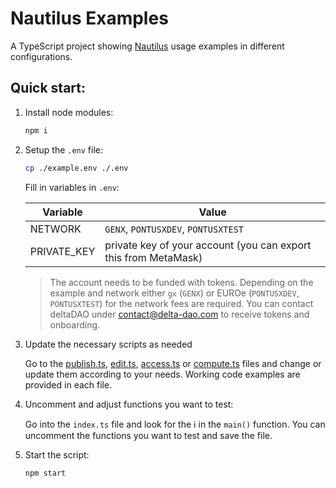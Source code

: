 # Nautilus Examples

A TypeScript project showing [Nautilus](https://github.com/deltaDAO/nautilus) usage examples in different configurations.

## Quick start:

1. Install node modules:
   ```sh
   npm i
   ```
2. Setup the `.env` file:

   ```sh
   cp ./example.env ./.env
   ```

   Fill in variables in `.env`:

   | Variable    | Value                                                           |
   | ----------- | --------------------------------------------------------------- |
   | NETWORK     | `GENX`, `PONTUSXDEV`, `PONTUSXTEST`                             |
   | PRIVATE_KEY | private key of your account (you can export this from MetaMask) |

   > The account needs to be funded with tokens. Depending on the example and network either `gx` (`GENX`) or EUROe (`PONTUSXDEV`, `PONTUSXTEST`) for the network fees are required. You can contact deltaDAO under contact@delta-dao.com to receive tokens and onboarding.
3. Update the necessary scripts as needed

   Go to the [publish.ts](publish.ts), [edit.ts](edit.ts), [access.ts](access.ts) or [compute.ts](compute.ts) files and change or update them according to your needs. Working code examples are provided in each file.

4. Uncomment and adjust functions you want to test:

   Go into the `index.ts` file and look for the ℹ️ in the `main()` function. You can uncomment the functions you want to test and save the file.

5. Start the script:

   ```sh
   npm start
   ```
